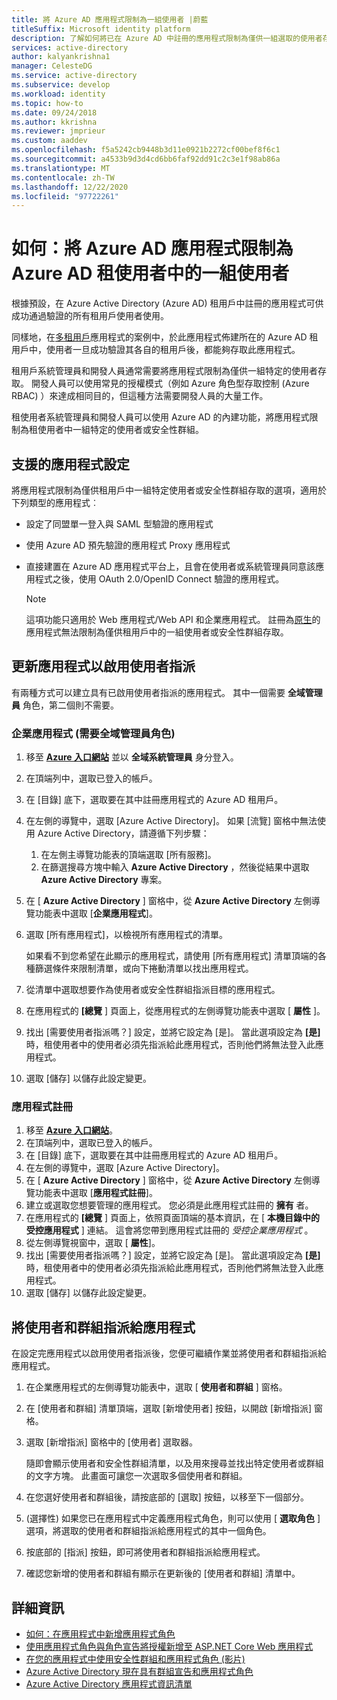 ```yaml
---
title: 將 Azure AD 應用程式限制為一組使用者 |蔚藍
titleSuffix: Microsoft identity platform
description: 了解如何將已在 Azure AD 中註冊的應用程式限制為僅供一組選取的使用者存取。
services: active-directory
author: kalyankrishna1
manager: CelesteDG
ms.service: active-directory
ms.subservice: develop
ms.workload: identity
ms.topic: how-to
ms.date: 09/24/2018
ms.author: kkrishna
ms.reviewer: jmprieur
ms.custom: aaddev
ms.openlocfilehash: f5a5242cb9448b3d11e0921b2272cf00bef8f6c1
ms.sourcegitcommit: a4533b9d3d4cd6bb6faf92dd91c2c3e1f98ab86a
ms.translationtype: MT
ms.contentlocale: zh-TW
ms.lasthandoff: 12/22/2020
ms.locfileid: "97722261"
---
```

# <a name="how-to-restrict-your-azure-ad-app-to-a-set-of-users-in-an-azure-ad-tenant"></a>如何：將 Azure AD 應用程式限制為 Azure AD 租使用者中的一組使用者

根據預設，在 Azure Active Directory (Azure AD) 租用戶中註冊的應用程式可供成功通過驗證的所有租用戶使用者使用。

同樣地，在[多租用戶](howto-convert-app-to-be-multi-tenant.md)應用程式的案例中，於此應用程式佈建所在的 Azure AD 租用戶中，使用者一旦成功驗證其各自的租用戶後，都能夠存取此應用程式。

租用戶系統管理員和開發人員通常需要將應用程式限制為僅供一組特定的使用者存取。 開發人員可以使用常見的授權模式（例如 Azure 角色型存取控制 (Azure RBAC) ）來達成相同目的，但這種方法需要開發人員的大量工作。

租使用者系統管理員和開發人員可以使用 Azure AD 的內建功能，將應用程式限制為租使用者中一組特定的使用者或安全性群組。

## <a name="supported-app-configurations"></a>支援的應用程式設定

將應用程式限制為僅供租用戶中一組特定使用者或安全性群組存取的選項，適用於下列類型的應用程式︰

- 設定了同盟單一登入與 SAML 型驗證的應用程式
- 使用 Azure AD 預先驗證的應用程式 Proxy 應用程式
- 直接建置在 Azure AD 應用程式平台上，且會在使用者或系統管理員同意該應用程式之後，使用 OAuth 2.0/OpenID Connect 驗證的應用程式。

     > [!NOTE]
     > 這項功能只適用於 Web 應用程式/Web API 和企業應用程式。 註冊為[原生](./quickstart-register-app.md)的應用程式無法限制為僅供租用戶中的一組使用者或安全性群組存取。

## <a name="update-the-app-to-enable-user-assignment"></a>更新應用程式以啟用使用者指派

有兩種方式可以建立具有已啟用使用者指派的應用程式。 其中一個需要 **全域管理員** 角色，第二個則不需要。

### <a name="enterprise-applications-requires-the-global-administrator-role"></a>企業應用程式 (需要全域管理員角色) 

1. 移至 [**Azure 入口網站**](https://portal.azure.com/) 並以 **全域系統管理員** 身分登入。
1. 在頂端列中，選取已登入的帳戶。 
1. 在 [目錄] 底下，選取要在其中註冊應用程式的 Azure AD 租用戶。
1. 在左側的導覽中，選取 [Azure Active Directory]。 如果 [流覽] 窗格中無法使用 Azure Active Directory，請遵循下列步驟：

    1. 在左側主導覽功能表的頂端選取 [所有服務]。
    1. 在篩選搜尋方塊中輸入 **Azure Active Directory** ，然後從結果中選取 **Azure Active Directory** 專案。

1. 在 [ **Azure Active Directory** ] 窗格中，從 **Azure Active Directory** 左側導覽功能表中選取 [**企業應用程式**]。
1. 選取 [所有應用程式]，以檢視所有應用程式的清單。

     如果看不到您希望在此顯示的應用程式，請使用 [所有應用程式] 清單頂端的各種篩選條件來限制清單，或向下捲動清單以找出應用程式。

1. 從清單中選取想要作為使用者或安全性群組指派目標的應用程式。
1. 在應用程式的 **[總覽** ] 頁面上，從應用程式的左側導覽功能表中選取 [ **屬性** ]。
1. 找出 [需要使用者指派嗎？] 設定，並將它設定為 [是]。 當此選項設定為 **[是]** 時，租使用者中的使用者必須先指派給此應用程式，否則他們將無法登入此應用程式。
1. 選取 [儲存] 以儲存此設定變更。

### <a name="app-registration"></a>應用程式註冊

1. 移至 [**Azure 入口網站**](https://portal.azure.com/)。
1. 在頂端列中，選取已登入的帳戶。 
1. 在 [目錄] 底下，選取要在其中註冊應用程式的 Azure AD 租用戶。
1. 在左側的導覽中，選取 [Azure Active Directory]。
1. 在 [ **Azure Active Directory** ] 窗格中，從 **Azure Active Directory** 左側導覽功能表中選取 [**應用程式註冊**]。
1. 建立或選取您想要管理的應用程式。 您必須是此應用程式註冊的 **擁有** 者。
1. 在應用程式的 **[總覽** ] 頁面上，依照頁面頂端的基本資訊，在 [ **本機目錄中的受控應用程式** ] 連結。 這會將您帶到應用程式註冊的 _受控企業應用程式_ 。
1. 從左側導覽視窗中，選取 [ **屬性**]。
1. 找出 [需要使用者指派嗎？] 設定，並將它設定為 [是]。 當此選項設定為 **[是]** 時，租使用者中的使用者必須先指派給此應用程式，否則他們將無法登入此應用程式。
1. 選取 [儲存] 以儲存此設定變更。

## <a name="assign-users-and-groups-to-the-app"></a>將使用者和群組指派給應用程式

在設定完應用程式以啟用使用者指派後，您便可繼續作業並將使用者和群組指派給應用程式。

1. 在企業應用程式的左側導覽功能表中，選取 [ **使用者和群組** ] 窗格。
1. 在 [使用者和群組] 清單頂端，選取 [新增使用者] 按鈕，以開啟 [新增指派] 窗格。
1. 選取 [新增指派] 窗格中的 [使用者] 選取器。 

     隨即會顯示使用者和安全性群組清單，以及用來搜尋並找出特定使用者或群組的文字方塊。 此畫面可讓您一次選取多個使用者和群組。

1. 在您選好使用者和群組後，請按底部的 [選取] 按鈕，以移至下一個部分。
1.  (選擇性) 如果您已在應用程式中定義應用程式角色，則可以使用 [ **選取角色** ] 選項，將選取的使用者和群組指派給應用程式的其中一個角色。 
1. 按底部的 [指派] 按鈕，即可將使用者和群組指派給應用程式。 
1. 確認您新增的使用者和群組有顯示在更新後的 [使用者和群組] 清單中。

## <a name="more-information"></a>詳細資訊

- [如何：在應用程式中新增應用程式角色](./howto-add-app-roles-in-azure-ad-apps.md)
- [使用應用程式角色與角色宣告將授權新增至 ASP.NET Core Web 應用程式](https://github.com/Azure-Samples/active-directory-aspnetcore-webapp-openidconnect-v2/tree/master/5-WebApp-AuthZ/5-1-Roles)
- [在您的應用程式中使用安全性群組和應用程式角色 (影片)](https://www.youtube.com/watch?v=V8VUPixLSiM)
- [Azure Active Directory 現在具有群組宣告和應用程式角色](https://techcommunity.microsoft.com/t5/Azure-Active-Directory-Identity/Azure-Active-Directory-now-with-Group-Claims-and-Application/ba-p/243862)
- [Azure Active Directory 應用程式資訊清單](./reference-app-manifest.md)
